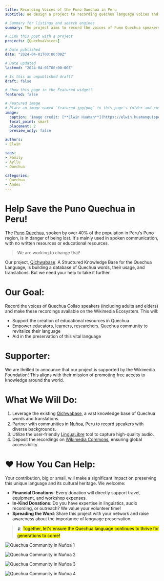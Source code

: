 ```yaml
---
title: Recording Voices of the Puno Quechua in Peru
subtitle: We design a project to recording quechua language voices and make them findable, accessible, interoperable, and reusable.

# Summary for listings and search engines
summary: The project aims to record the voices of Puno Quechua speakers (including adults and elders) and make these recordings available on the Wikimedia Ecosystem and Qichwabase.

# Link this post with a project
projects: [QuechuaVoices]

# Date published
date: "2024-04-01T00:00:00Z"

# Date updated
lastmod: "2024-04-01T00:00:00Z"

# Is this an unpublished draft?
draft: false

# Show this page in the Featured widget?
featured: false

# Featured image
# Place an image named `featured.jpg/png` in this page's folder and customize its options here.
image:
  caption: 'Image credit: [**Elwin Huaman**](https://elwin.huamanquispe.com/)'
  focal_point: smart
  placement: 2
  preview_only: false

authors:
- Elwin

tags:
- Family
- Ayllu
- Quechua

categories:
- Quechua
- Andes
---
```


<!--more-->
# Help Save the Puno Quechua in Peru!
The [Puno Quechua](https://en.wikipedia.org/wiki/Puno_Quechua), spoken by over 40% of the population in Peru's Puno region, is in danger of being lost. It's mainly used in spoken communication, with no written resources or educational resources.

> We are working to change that!

Our project, [Qichwabase](https://qichwa.wikibase.cloud/): A Structured Knowledge Base for the Quechua Language, is building a database of Quechua words, their usage, and translations. But we need your help to take it further.

# Our Goal:

Record the voices of Quechua Collao speakers (including adults and elders) and make these recordings available on the Wikimedia Ecosystem. This will:

- Support the creation of educational resources in Quechua
- Empower educators, learners, researchers, Quechua community to revitalize their language
- Aid in the preservation of this vital language

# Supporter:
We are thrilled to announce that our project is supported by the Wikimedia Foundation! This aligns with their mission of promoting free access to knowledge around the world.

# What We Will Do:

1. Leverage the existing [Qichwabase](https://qichwa.wikibase.cloud/), a vast knowledge base of Quechua words and translations.
2. Partner with communities in [Nuñoa](https://es.wikipedia.org/wiki/Distrito_de_Nuñoa), Peru to record speakers with diverse backgrounds.
3. Utilize the user-friendly [LinguaLibre](https://lingualibre.org/) tool to capture high-quality audio.
4. Deposit the recordings on [Wikimedia Commons](https://commons.wikimedia.org/), ensuring global accessibility.

# :heart: How You Can Help:

Your contribution, big or small, will make a significant impact on preserving this unique language and its cultural heritage. We welcome:

- **Financial Donations**: Every donation will directly support travel, equipment, and workshop expenses.
- **In-Kind Donations**: Do you have expertise in linguistics, audio recording, or outreach? We value your volunteer time!
- **Spreading the Word**: Share this project with your network and raise awareness about the importance of language preservation.

> :people_hugging: <mark>Together, let's ensure the Quechua language continues to thrive for generations to come!</mark>

![Quechua Community in Nuñoa 1](/media/albums/quechuavoices/Nunoa_Puno_Peru_1.jpeg)

![Quechua Community in Nuñoa 2](/media/albums/quechuavoices/Nunoa_Puno_Peru_2.jpeg)

![Quechua Community in Nuñoa 3](/media/albums/quechuavoices/Nunoa_Puno_Peru_3.jpeg)

![Quechua Community in Nuñoa 4](/media/albums/quechuavoices/Nunoa_Puno_Peru_4.jpeg)
